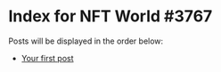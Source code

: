 # Index for NFT World #3767
Posts will be displayed in the order below:

- [Your first post](./001-first.md)

